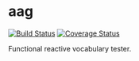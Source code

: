 # aag

[![Build Status](https://travis-ci.org/gusmonod/aag.svg?branch=master)](https://travis-ci.org/gusmonod/aag)
[![Coverage Status](https://coveralls.io/repos/github/gusmonod/aag/badge.svg?branch=master)](https://coveralls.io/github/gusmonod/aag?branch=master)

Functional reactive vocabulary tester.
